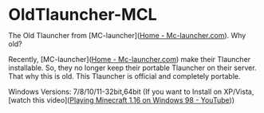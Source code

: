 <font size="6"> **OldTlauncher-MCL** </font>

 The Old Tlauncher from [MC-launcher]([Home - Mc-launcher.com](https://mc-launcher.com/)). Why old?

Recently, [MC-launcher]([Home - Mc-launcher.com](https://mc-launcher.com/)) make their Tlauncher installable. So, they no longer keep their portable Tlauncher on their server. That why this is old. This Tlauncher is official and completely portable.

Windows Versions: 7/8/10/11-32bit,64bit (If you want to Install on XP/Vista, [watch this video]([Playing Minecraft 1.16 on Windows 98 - YouTube](https://www.youtube.com/watch?v=EyRPUT4fXh4)))

